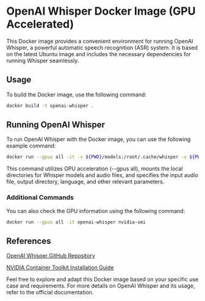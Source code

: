 # OpenAI Whisper Docker Image (GPU Accelerated)

This Docker image provides a convenient environment for running OpenAI Whisper, a powerful automatic speech recognition (ASR) system. It is based on the latest Ubuntu image and includes the necessary dependencies for running Whisper seamlessly.

## Usage
To build the Docker image, use the following command:

```bash
docker build -t openai-whisper .
```

## Running OpenAI Whisper
To run OpenAI Whisper with the Docker image, you can use the following example command:

```bash
docker run --gpus all -it -v ${PWD}/models:/root/.cache/whisper -v ${PWD}/audio-files:/app openai-whisper whisper M13.mp3 --device cuda --model large-v3 --language Italian --output_dir /app --output_format txt
```

This command utilizes GPU acceleration (--gpus all), mounts the local directories for Whisper models and audio files, and specifies the input audio file, output directory, language, and other relevant parameters.

### Additional Commands
You can also check the GPU information using the following command:

```bash
docker run --gpus all -it openai-whisper nvidia-smi
```
## References
[OpenAI Whisper GitHub Repository](https://github.com/openai/whisper)

[NVIDIA Container Toolkit Installation Guide](https://docs.nvidia.com/datacenter/cloud-native/container-toolkit/latest/install-guide.html)

Feel free to explore and adapt this Docker image based on your specific use case and requirements. For more details on OpenAI Whisper and its usage, refer to the official documentation.
